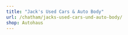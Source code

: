 ```yaml
---
title: "Jack's Used Cars & Auto Body"
url: /chatham/jacks-used-cars-und-auto-body/
shop: Autohaus
---
```

